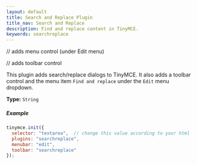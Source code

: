 ```yaml
---
layout: default
title: Search and Replace Plugin
title_nav: Search and Replace
description: Find and replace content in TinyMCE.
keywords: searchreplace
---
```


// adds menu control (under Edit menu)

// adds toolbar control

This plugin adds search/replace dialogs to TinyMCE. It also adds a toolbar control and the menu item `Find and replace` under the `Edit` menu dropdown.

**Type:** `String`

##### Example

```js
tinymce.init({
  selector: "textarea",  // change this value according to your html
  plugins: "searchreplace",
  menubar: "edit",
  toolbar: "searchreplace"
});
```
